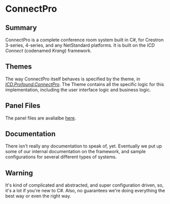 # ConnectPro

## Summary
ConnectPro is a complete conference room system built in C#, for Crestron 3-series, 4-series, and any NetStandard platforms.  It is built on the *ICD Connect* (codenamed *Krang*) framework.

## Themes
The way ConnectPro itself behaves is specified by the theme, in [*ICD.Profound.ConnectPro*](https://github.com/ICDSystems/ICD.Profound.ConnectPRO/). The Theme contains all the specific logic for this implementation, including the user interface logic and business logic.

## Panel Files
The panel files are avalialbe [here](https://github.com/ICDSystems/ConnectProPanel).

## Documentation
There isn't really any documentation to speak of, yet. Eventually we put up some of our internal documentation on the framework, and sample configurations for several different types of systems.

## Warning
It's kind of complicated and abstracted, and super configuration driven, so, it's a lot if you're new to C#. Also, no guarantees we're doing everything the best way or even the right way.


